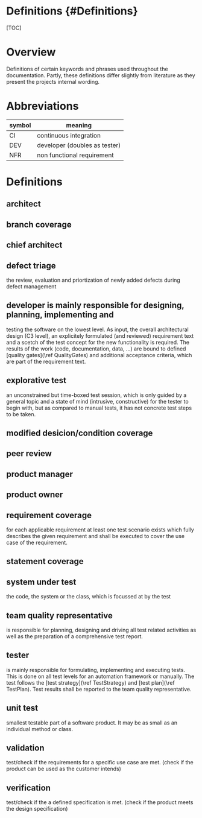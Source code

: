 # Definitions {#Definitions}

[TOC]

# Overview

Definitions of certain keywords and phrases used throughout the documentation.
Partly, these definitions differ slightly from literature as they present the
projects internal wording.

# Abbreviations

| symbol  | meaning |
| ------- | ------- |
| CI      | continuous integration |
| DEV     | developer (doubles as tester) |
| NFR     | non functional requirement |

# Definitions

## architect

## branch coverage

## chief architect

## defect triage
the review, evaluation and priortization of newly added defects during defect
management

## developer is mainly responsible for designing, planning, implementing and
testing the software on the lowest level. As input, the overall architectural
design (C3 level), an explicitely formulated (and reviewed) requirement text 
and a scetch of the test concept for the new functionality is required. The
results of the work (code, documentation, data, ...) are bound to defined 
[quality gates](\ref QualityGates) and additional acceptance criteria, which
are part of the requirement text.

## explorative test
an unconstrained but time-boxed test session, which is only guided by a general
topic and a state of mind (intrusive, constructive) for the tester to begin with,
but as compared to manual tests, it has not concrete test steps to be taken.

## modified desicion/condition coverage

## peer review

## product manager

## product owner

## requirement coverage
for each applicable requirement at least one test scenario exists which fully
describes the given requirement and shall be executed to cover the use case 
of the requirement.

## statement coverage

## system under test
the code, the system or the class, which is focussed at by the test

## team quality representative 
is responsible for planning, designing and
driving all test related activities as well as the preparation of a comprehensive
test report.

## tester 
is mainly responsible for formulating, implementing and executing
tests. This is done on all test levels for an automation framework or manually.
The test follows the [test strategy](\ref TestStrategy) and [test plan](\ref TestPlan).
Test results shall be reported to the team quality representative.

## unit test
smallest testable part of a software product. It may be as small as an
individual method or class. 

## validation
test/check if the requirements for a specific use case are met.  (check if the
product can be used as the customer intends)

## verification
test/check if the a defined specification is met.  (check if the product meets
the design specification)

